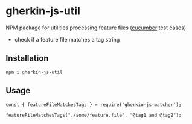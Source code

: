 # gherkin-js-util
NPM package for utilities processing feature files ([cucumber](https://cucumber.io/) test cases)
* check if a feature file matches a tag string


## Installation

```npm i gherkin-js-util```

## Usage

```
const { featureFileMatchesTags } = require('gherkin-js-matcher');

featureFileMatchesTags("./some/feature.file", "@tag1 and @tag2");
```
